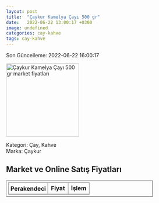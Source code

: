 ```yaml
---
layout: post
title:  "Çaykur Kamelya Çayı 500 gr"
date:   2022-06-22 13:00:17 +0300
image: undefined
categories: cay-kahve
tags: cay-kahve
---
```


Son Güncelleme: 2022-06-22 16:00:17

<img src="undefined" width="200" alt="Çaykur Kamelya Çayı 500 gr market fiyatları" />

Kategori: Çay, Kahve
<br />
Marka: Çaykur

<h2>Market ve Online Satış Fiyatları</h2>

<table border="1" style="padding: 5px;width:80%;">
  <tr>
    <td style="padding: 5px;"><strong>Perakendeci</strong></td>
    <td><strong>Fiyat</strong></td>
    <td><strong>İşlem</strong></td>
  </tr>
  
</table>
